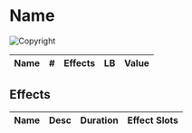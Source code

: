# Name

![Copyright]()

| Name | # | Effects | LB | Value |
| :--: | :-: | :-----: | :-: | :---: |

## Effects

| Name | Desc | Duration | Effect Slots |
| :--- | :--: | :------: | :----------: |
